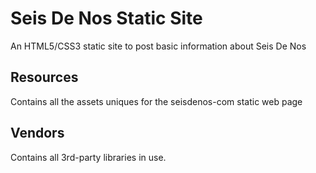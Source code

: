 # Seis De Nos Static Site

An HTML5/CSS3 static site to post basic information about Seis De Nos

## Resources

Contains all the assets uniques for the seisdenos-com static web page

## Vendors

Contains all 3rd-party libraries in use.
